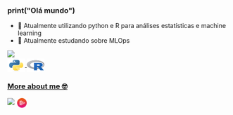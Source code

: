 ### print("Olá mundo")

<!--
**dobraga/dobraga** is a ✨ _special_ ✨ repository because its `README.md` (this file) appears on your GitHub profile.

Here are some ideas to get you started:
-->

- 🔭 Atualmente utilizando python e R para análises estatísticas e machine learning
- 🌱 Atualmente estudando sobre MLOps


 <div>
  <a href="https://github.com/dobraga">
  <img height="180em" src="https://github-readme-stats.vercel.app/api?username=dobraga&show_icons=true&theme=dracula&include_all_commits=true&count_private=true"/>
<!--   <img height="180em" src="https://github-readme-stats.vercel.app/api/top-langs/?username=dobraga&layout=compact&langs_count=7&theme=dracula"/> -->
</div>
 
<div style="display: inline_block">
  <img align="center" alt="dobraga-Python" height="30" width="40" src="https://raw.githubusercontent.com/devicons/devicon/master/icons/python/python-original.svg">
  <img align="center" alt="dobraga-R" height="30" width="40" src="https://raw.githubusercontent.com/devicons/devicon/master/icons/r/r-original.svg">
</div>
  
### More about me 🤓

<a href="https://www.linkedin.com/in/dobraga/">
  <img align="left" width="22px" src="https://raw.githubusercontent.com/peterthehan/peterthehan/master/assets/linkedin.svg" />
</a>

<a href="https://app.pluralsight.com/profile/douglas-braga">
  <img align="left" width="22px" src="https://raw.githubusercontent.com/LucianoBatista/LucianoBatista/main/assets/pluralsight.svg" />
</a>
 
